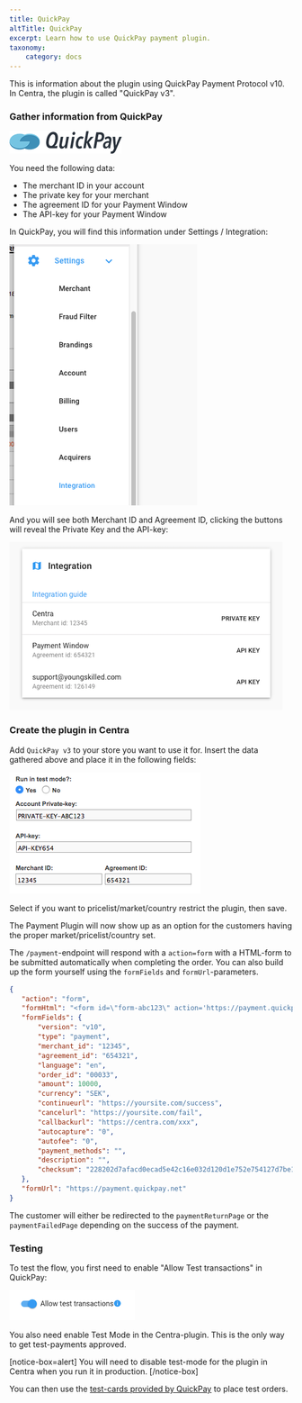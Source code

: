 ```yaml
---
title: QuickPay
altTitle: QuickPay
excerpt: Learn how to use QuickPay payment plugin.
taxonomy:
    category: docs
---
```


This is information about the plugin using QuickPay Payment Protocol v10. In Centra, the plugin is called "QuickPay v3".

### Gather information from QuickPay

![quickpay.png](quickpay.png)

You need the following data:

* The merchant ID in your account
* The private key for your merchant
* The agreement ID for your Payment Window
* The API-key for your Payment Window

In QuickPay, you will find this information under Settings / Integration:

![quickpay-menu.png](quickpay-menu.png)

And you will see both Merchant ID and Agreement ID, clicking the buttons will reveal the Private Key and the API-key:

![quickpay-settings.png](quickpay-settings.png)

### Create the plugin in Centra

Add `QuickPay v3` to your store you want to use it for. Insert the data gathered above and place it in the following fields:

![quickpay-centra-settings.png](quickpay-centra-settings.png)

Select if you want to pricelist/market/country restrict the plugin, then save.

The Payment Plugin will now show up as an option for the customers having the proper market/pricelist/country set.

The `/payment`-endpoint will respond with a `action=form` with a HTML-form to be submitted automatically when completing the order. You can also build up the form yourself using the `formFields` and `formUrl`-parameters.

```json
{
   "action": "form",
   "formHtml": "<form id=\"form-abc123\" action='https://payment.quickpay.net'>...",
   "formFields": {
       "version": "v10",
       "type": "payment",
       "merchant_id": "12345",
       "agreement_id": "654321",
       "language": "en",
       "order_id": "00033",
       "amount": 10000,
       "currency": "SEK",
       "continueurl": "https://yoursite.com/success",
       "cancelurl": "https://yoursite.com/fail",
       "callbackurl": "https://centra.com/xxx",
       "autocapture": "0",
       "autofee": "0",
       "payment_methods": "",
       "description": "",
       "checksum": "228202d7afacd0ecad5e42c16e032d120d1e752e754127d7be128c1a7dd85fb0"
   },
   "formUrl": "https://payment.quickpay.net"
}
```

The customer will either be redirected to the `paymentReturnPage` or the `paymentFailedPage` depending on the success of the payment.

### Testing

To test the flow, you first need to enable "Allow Test transactions" in QuickPay:

![quickpay-test.png](quickpay-test.png)

You also need enable Test Mode in the Centra-plugin. This is the only way to get test-payments approved.

[notice-box=alert]
You will need to disable test-mode for the plugin in Centra when you run it in production.
[/notice-box]

You can then use the [test-cards provided by QuickPay](https://learn.quickpay.net/tech-talk/appendixes/test/) to place test orders.
